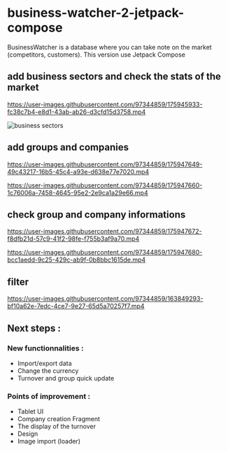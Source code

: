 # business-watcher-2-jetpack-compose
BusinessWatcher is a database where you can take note on the market (competitors, customers). This version use Jetpack Compose

## add business sectors and check the stats of the market

https://user-images.githubusercontent.com/97344859/175945933-fc38c7b4-e8d1-43ab-ab26-d3cfd15d3758.mp4

![business sectors](https://user-images.githubusercontent.com/97344859/175946240-6f6c82ca-34d7-4a42-a0ef-ce9e8b84da7d.png)

## add groups and companies

https://user-images.githubusercontent.com/97344859/175947649-49c43217-16b5-45c4-a93e-d638e77e7020.mp4

https://user-images.githubusercontent.com/97344859/175947660-1c76006a-7458-4645-95e2-2e9ca1a29e66.mp4

## check group and company informations

https://user-images.githubusercontent.com/97344859/175947672-f8dfb21d-57c9-41f2-98fe-f755b3af9a70.mp4

https://user-images.githubusercontent.com/97344859/175947680-bcc1aedd-9c25-429c-ab9f-0b8bbc1615de.mp4

## filter

https://user-images.githubusercontent.com/97344859/163849293-bf10a62e-7edc-4ce7-9e27-65d5a70257f7.mp4


## Next steps :
### New functionnalities :
- Import/export data
- Change the currency
- Turnover and group quick update

### Points of improvement :
- Tablet UI
- Company creation Fragment
- The display of the turnover
- Design
- Image import (loader)
